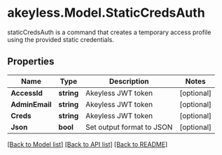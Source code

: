 # akeyless.Model.StaticCredsAuth
staticCredsAuth is a command that creates a temporary access profile using the provided static credentials.

## Properties

Name | Type | Description | Notes
------------ | ------------- | ------------- | -------------
**AccessId** | **string** | Akeyless JWT token | [optional] 
**AdminEmail** | **string** | Akeyless JWT token | [optional] 
**Creds** | **string** | Akeyless JWT token | [optional] 
**Json** | **bool** | Set output format to JSON | [optional] 

[[Back to Model list]](../README.md#documentation-for-models) [[Back to API list]](../README.md#documentation-for-api-endpoints) [[Back to README]](../README.md)

